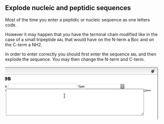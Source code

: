 ## Explode nucleic and peptidic sequences

Most of the time you enter a peptidic or nucleic sequence as one letters code.

However it may happen that you have the terminal chain modified like in the case of a small tripeptide `AAL` that would have on the N-term a Boc and on the C-term a NH2.

In order to enter correctly you should first enter the sequence `AAL` and then explode the sequence. You may then change the N-term and C-term.

<img src="explode.gif">

